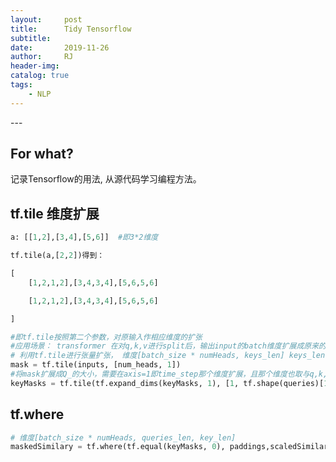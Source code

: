 ```yaml
---
layout:     post
title:      Tidy Tensorflow
subtitle:   
date:       2019-11-26
author:     RJ
header-img: 
catalog: true
tags:
    - NLP
---
```

<p id = "build"></p>
---

## For what? 
记录Tensorflow的用法, 从源代码学习编程方法。

## tf.tile 维度扩展

```python
a: [[1,2],[3,4],[5,6]]  #即3*2维度

tf.tile(a,[2,2])得到：

[   
    [1,2,1,2],[3,4,3,4],[5,6,5,6]

    [1,2,1,2],[3,4,3,4],[5,6,5,6]

]

#即tf.tile按照第二个参数，对原输入作相应维度的扩张
#应用场景： transformer 在对q,k,v进行split后，输出input的batch维度扩展成原来的num_heads倍，所以对相应mask需要扩倍
# 利用tf.tile进行张量扩张， 维度[batch_size * numHeads, keys_len] keys_len = keys 的序列长度100
mask = tf.tile(inputs, [num_heads, 1])
#将mask扩展成Q_的大小，需要在axis=1即time_step那个维度扩展，且那个维度也取与q,k,v相同的维度
keyMasks = tf.tile(tf.expand_dims(keyMasks, 1), [1, tf.shape(queries)[1], 1])

```

## tf.where
```python
# 维度[batch_size * numHeads, queries_len, key_len]
maskedSimilary = tf.where(tf.equal(keyMasks, 0), paddings,scaledSimilary)  
```